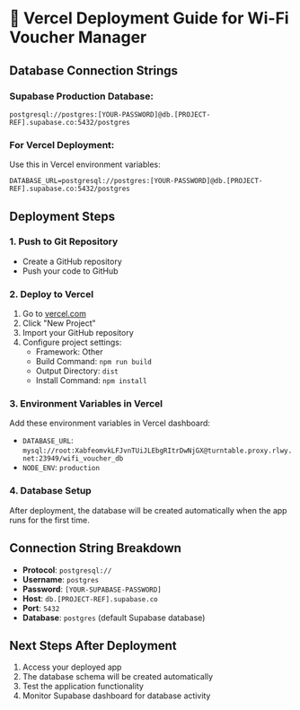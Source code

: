 # 🚀 Vercel Deployment Guide for Wi-Fi Voucher Manager

## Database Connection Strings

### Supabase Production Database:
```
postgresql://postgres:[YOUR-PASSWORD]@db.[PROJECT-REF].supabase.co:5432/postgres
```

### For Vercel Deployment:
Use this in Vercel environment variables:
```
DATABASE_URL=postgresql://postgres:[YOUR-PASSWORD]@db.[PROJECT-REF].supabase.co:5432/postgres
```

## Deployment Steps

### 1. Push to Git Repository
- Create a GitHub repository
- Push your code to GitHub

### 2. Deploy to Vercel
1. Go to [vercel.com](https://vercel.com)
2. Click "New Project"
3. Import your GitHub repository
4. Configure project settings:
   - Framework: Other
   - Build Command: `npm run build`
   - Output Directory: `dist`
   - Install Command: `npm install`

### 3. Environment Variables in Vercel
Add these environment variables in Vercel dashboard:
- `DATABASE_URL`: `mysql://root:XabfeomvkLFJvnTUiJLEbgRItrDwNjGX@turntable.proxy.rlwy.net:23949/wifi_voucher_db`
- `NODE_ENV`: `production`

### 4. Database Setup
After deployment, the database will be created automatically when the app runs for the first time.

## Connection String Breakdown

- **Protocol**: `postgresql://`
- **Username**: `postgres`
- **Password**: `[YOUR-SUPABASE-PASSWORD]`
- **Host**: `db.[PROJECT-REF].supabase.co`
- **Port**: `5432`
- **Database**: `postgres` (default Supabase database)

## Next Steps After Deployment

1. Access your deployed app
2. The database schema will be created automatically
3. Test the application functionality
4. Monitor Supabase dashboard for database activity
